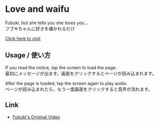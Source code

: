 # Love and waifu
Fubuki, but she tells you she loves you...  
フブキちゃんに好きを囁かれるだけ

[Click here to visit](https://3kanalpha.github.io/fubuki-space/)

## Usage / 使い方
If you read the notice, tap the screen to load the page.  
最初にメッセージが出ます。画面をクリックするとページが読み込まれます。

After the page is loaded, tap the screen again to play audio.  
ページが読み込まれたら、もう一度画面をクリックすると音声が流れます。

## Link
* [Fubuki's Original Video](https://youtu.be/4fuTbnIHJww)